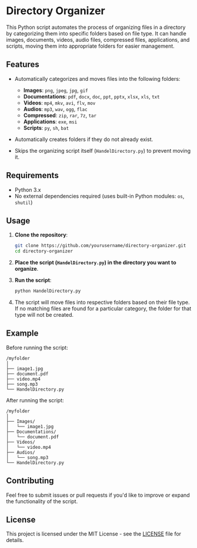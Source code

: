 # Directory Organizer

This Python script automates the process of organizing files in a directory by categorizing them into specific folders based on file type. It can handle images, documents, videos, audio files, compressed files, applications, and scripts, moving them into appropriate folders for easier management.

## Features

- Automatically categorizes and moves files into the following folders:
  - **Images**: `png`, `jpeg`, `jpg`, `gif`
  - **Documentations**: `pdf`, `docx`, `doc`, `ppt`, `pptx`, `xlsx`, `xls`, `txt`
  - **Videos**: `mp4`, `mkv`, `avi`, `flv`, `mov`
  - **Audios**: `mp3`, `wav`, `ogg`, `flac`
  - **Compressed**: `zip`, `rar`, `7z`, `tar`
  - **Applications**: `exe`, `msi`
  - **Scripts**: `py`, `sh`, `bat`
  
- Automatically creates folders if they do not already exist.
- Skips the organizing script itself (`HandelDirectory.py`) to prevent moving it.
  
## Requirements

- Python 3.x
- No external dependencies required (uses built-in Python modules: `os`, `shutil`)

## Usage

1. **Clone the repository**:
   ```bash
   git clone https://github.com/yourusername/directory-organizer.git
   cd directory-organizer
   ```

2. **Place the script (`HandelDirectory.py`) in the directory you want to organize**.

3. **Run the script**:
   ```bash
   python HandelDirectory.py
   ```

4. The script will move files into respective folders based on their file type. If no matching files are found for a particular category, the folder for that type will not be created.

## Example

Before running the script:

```
/myfolder
│
├── image1.jpg
├── document.pdf
├── video.mp4
├── song.mp3
└── HandelDirectory.py
```

After running the script:

```
/myfolder
│
├── Images/
│   └── image1.jpg
├── Documentations/
│   └── document.pdf
├── Videos/
│   └── video.mp4
├── Audios/
│   └── song.mp3
└── HandelDirectory.py
```

## Contributing

Feel free to submit issues or pull requests if you'd like to improve or expand the functionality of the script.

## License

This project is licensed under the MIT License - see the [LICENSE](LICENSE) file for details.

